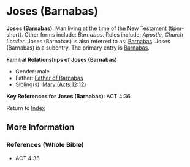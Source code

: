 # Joses (Barnabas)
**Joses (Barnabas)**. 
Man living at the time of the New Testament (tipnr-short). 
Other forms include: 
*Barnabas*. 
Roles include: 
_Apostle_, _Church Leader_. 
Joses (Barnabas) is also referred to as: 
[Barnabas](Barnabas.md). 
Joses (Barnabas) is a subentry. The primary entry is 
[Barnabas](Barnabas.md). 




**Familial Relationships of Joses (Barnabas)**


* Gender: male
* Father: [Father of Barnabas](FatherOfBarnabas.md)
* Sibling(s): [Mary (Acts 12:12)](Mary.5.md)




**Key References for Joses (Barnabas)**: 
ACT 4:36. 






Return to [Index](00-Index.md)

## More Information

### References (Whole Bible)

* ACT 4:36



